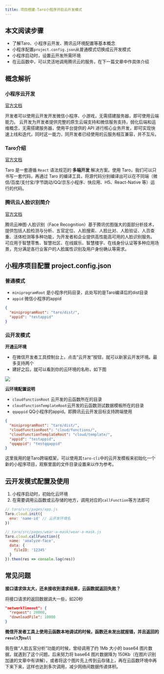 ```yaml
---
title: 项目搭建-Taro小程序开启云开发模式
---
```


## 本文阅读步骤

* 了解Taro、小程序云开发、腾讯云环境配置等基本概念
* 小程序配置`project.config.json`从普通模式切换成云开发模式
* 小程序启动时，设置云开发所需环境
* 在云函数中，可以灵活地调用腾讯云的服务，在下一篇文章中作具体介绍


## 概念解析
### 小程序云开发
[官方文档](https://developers.weixin.qq.com/miniprogram/dev/wxcloud/basis/getting-started.html)

开发者可以使用云开发开发微信小程序、小游戏，无需搭建服务器，即可使用云端能力。
云开发为开发者提供完整的原生云端支持和微信服务支持，弱化后端和运维概念，无需搭建服务器，使用平台提供的 API 进行核心业务开发，即可实现快速上线和迭代，同时这一能力，同开发者已经使用的云服务相互兼容，并不互斥。 

### Taro介绍
[官方文档](https://taro-docs.jd.com/taro/docs/README.html)

Taro 是一套遵循 `React` 语法规范的 **多端开发** 解决方案。使用 Taro，我们可以只书写一套代码，再通过 Taro 的编译工具，将源代码分别编译出可以在不同端（微信/百度/支付宝/字节跳动/QQ/京东小程序、快应用、H5、React-Native 等）运行的代码。

	
### 腾讯云人脸识别简介
[官方文档](https://cloud.tencent.com/product/facerecognition)

腾讯云神图·人脸识别（Face Recognition）基于腾讯优图强大的面部分析技术，提供包括人脸检测与分析、五官定位、人脸搜索、人脸比对、人脸验证、人员查重、活体检测等多种功能，为开发者和企业提供高性能高可用的人脸识别服务。 可应用于智慧零售、智慧社区、在线娱乐、智慧楼宇、在线身份认证等多种应用场景，充分满足各行业客户的人脸属性识别及用户身份确认等需求。 


## 小程序项目配置 project.config.json

### 普通模式

* `miniprogramRoot` 是小程序代码目录，此处写的是Taro编译后的dist目录
* `appid` 微信小程序的appid


```json
{
  "miniprogramRoot": "taro/dist/",
  "appid": "testappid"
}
```

### 云开发模式

**开通云环境**

* 在微信开发者工具控制台上，点击“云开发”按钮，就可以新家云开发环境。最多支持两个
* 建好之后，就可以看到你的云环境的名称，如下图

![](https://n1image.hjfile.cn/res7/2020/03/29/97f0a08f4779c07add38f10fb7c4f526.png)

**云环境配置说明**
* `cloudfunctionRoot` 云开发的云函数所在的目录
* `cloudfunctionTemplateRoot`云开发的云函数测试数据模板所在的目录
* `qqappid` QQ小程序的appid。即腾讯云云开发目标支持跨端使用

```json
{
  "miniprogramRoot": "taro/dist/",
  "cloudfunctionRoot": "cloud/functions/",
  "cloudfunctionTemplateRoot": "cloud/template/",
  "appid": "testappid",
  "qqappid": "testqqappid"
}
```

这里我用的是Taro跨端框架，可以使用其`taro-cli`中的云开发模板来初始化一个新的小程序项目，观察里面的文件目录设置来以作为参考。



## 云开发模式配置及使用

1. 小程序启动时，初始化云环境
2. 在需要调用云函数或云存储的地方，调用对应的`callFunction`等方法即可

```js
// taro/src/pages/app.js
Taro.cloud.init({
  env: 'name-id' // 云开发环境名
})

// taro/src/pages/wear-a-mask/wear-a-mask.js
Taro.cloud.callFunction({
  name: 'analyze-face',
  data: {
    fileID: '12345'
  }
}).then(res => console.log(res))
```


## 常见问题

**接口请求体太大，还未接收到请求结果，云函数就返回失败？**

将接口请求的返回数据调大一些，如20秒

```json
"networkTimeout": {
  "request": 20000,
  "downloadFile": 10000
}
```

**微信开发者工具上使用云函数本地调试的时候，函数还未发出就报错，并且返回的`result`为`null`**

我在做“人脸五官分析”功能的时候，曾经调用了约 1Mb 大小的 base64 图片数据，就遇到了这个问题。后来努力将 base64 图片数据降为 150Kb（在图片识别加速的文章中有讲解），或者将这个图片先上传到云存储上，再在云函数环境中再下来下来，这样也达到多次调用，减少网络间数据传递体积。
